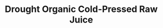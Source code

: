 ---
title: "Drought Organic Cold-Pressed Raw Juice"
url: /berkley/drought-organic-cold-pressed-raw-juice/
shop: beverages
---
